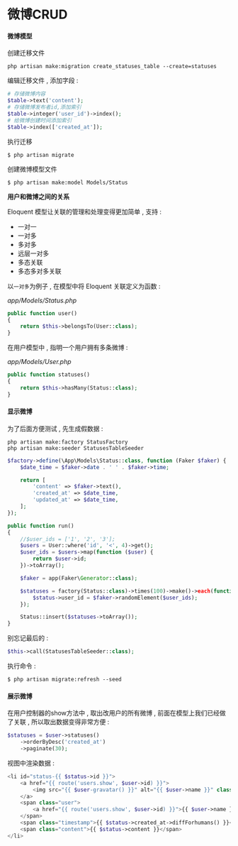 # 微博CRUD

#### 微博模型

创建迁移文件

```
php artisan make:migration create_statuses_table --create=statuses
```

编辑迁移文件 , 添加字段 :

```php
# 存储微博内容
$table->text('content');
# 存储微博发布者id,添加索引
$table->integer('user_id')->index();
# 给微博创建时间添加索引
$table->index(['created_at']);
```

执行迁移

```
$ php artisan migrate
```

创建微博模型文件

```
$ php artisan make:model Models/Status
```

**用户和微博之间的关系**

Eloquent 模型让关联的管理和处理变得更加简单 , 支持 :

* 一对一
* 一对多
* 多对多
* 远层一对多
* 多态关联
* 多态多对多关联

以`一对多`为例子 , 在模型中将 Eloquent 关联定义为函数 :

_app/Models/Status.php_

```php
public function user()
{
    return $this->belongsTo(User::class);
}
```

在用户模型中 , 指明一个用户拥有多条微博 :

_app/Models/User.php_

```php
public function statuses()
{
    return $this->hasMany(Status::class);
}
```

#### 显示微博

为了后面方便测试 , 先生成假数据 :

```
php artisan make:factory StatusFactory
php artisan make:seeder StatusesTableSeeder
```

```php
$factory->define(\App\Models\Status::class, function (Faker $faker) {
    $date_time = $faker->date . ' ' . $faker->time;

    return [
        'content' => $faker->text(),
        'created_at' => $date_time,
        'updated_at' => $date_time,
    ];
});
```

```php
public function run()
{
    //$user_ids = ['1', '2', '3'];
    $users = User::where('id', '<', 4)->get();
    $user_ids = $users->map(function ($user) {
        return $user->id;
    })->toArray();

    $faker = app(Faker\Generator::class);

    $statuses = factory(Status::class)->times(100)->make()->each(function ($status) use ($faker, $user_ids) {
        $status->user_id = $faker->randomElement($user_ids);
    });

    Status::insert($statuses->toArray());
}
```

别忘记最后的 :

```php
$this->call(StatusesTableSeeder::class);
```

执行命令 :

```
$ php artisan migrate:refresh --seed
```

#### 展示微博

在用户控制器的show方法中 , 取出改用户的所有微博 , 前面在模型上我们已经做了关联 , 所以取出数据变得非常方便 :

```php
$statuses = $user->statuses()
    ->orderByDesc('created_at')
    ->paginate(30);
```

视图中渲染数据 : 

```php
<li id="status-{{ $status->id }}">
    <a href="{{ route('users.show', $user->id) }}">
        <img src="{{ $user-gravatar() }}" alt="{{ $user->name }}" class="gravatar">
    </a>
    <span class="user">
        <a href="{{ route('users.show', $user->id) }}">{{ $user->name }}</a>
    </span>
    <span class="timestamp">{{ $status->created_at->diffForhumans() }}</span>
    <span class="content">{{ $status->content }}</span>
</li>
```



